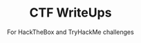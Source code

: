 ---
layout: ctf-category
title: CTF WriteUps
subtitle: For HackTheBox and TryHackMe challenges
order: 3
permalink: /ctf/
hero_image: /img/ctf-hero.webp
image: /img/tariqhawis-security-blog.webp
sort: title
---